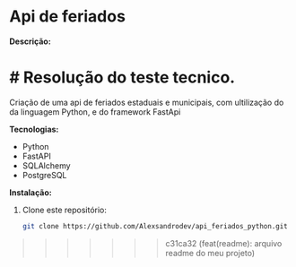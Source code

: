 # Api de feriados

**Descrição:**
# # Resolução do teste tecnico.
Criação de uma api de feriados estaduais e municipais, com ultilização do da linguagem Python, e do framework FastApi

**Tecnologias:**
* Python
* FastAPI
* SQLAlchemy
* PostgreSQL


**Instalação:**
1. Clone este repositório:
   ```bash
   git clone https://github.com/Alexsandrodev/api_feriados_python.git
>>>>>>> c31ca32 (feat(readme): arquivo readme do meu projeto)
